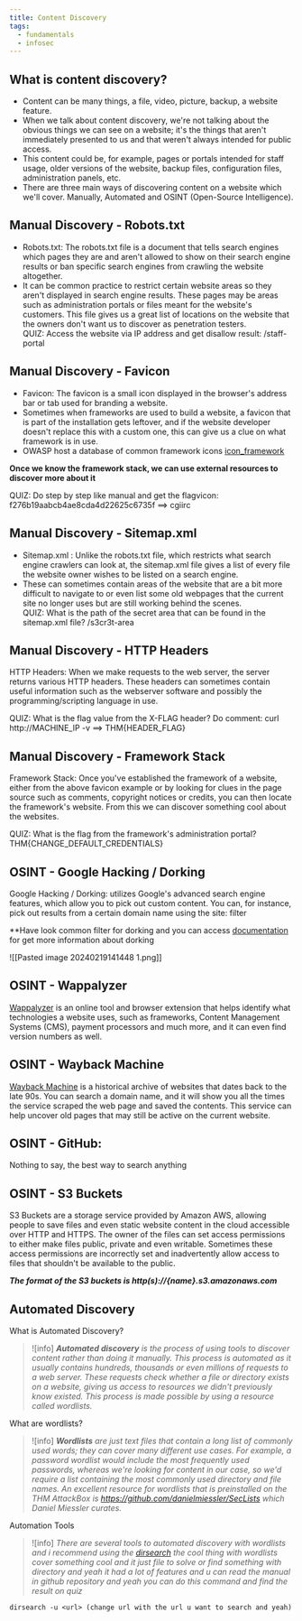 ```yaml
---
title: Content Discovery
tags:
  - fundamentals
  - infosec
---
```


## What is content discovery?
- Content can be many things, a file, video, picture, backup, a website feature. 
- When we talk about content discovery, we're not talking about the obvious things we can see on a website; it's the things that aren't immediately presented to us and that weren't always intended for public access.
- This content could be, for example, pages or portals intended for staff usage, older versions of the website, backup files, configuration files, administration panels, etc.
- There are three main ways of discovering content on a website which we'll cover. Manually, Automated and OSINT (Open-Source Intelligence).
## Manual Discovery - Robots.txt
- Robots.txt: The robots.txt file is a document that tells search engines which pages they are and aren't allowed to show on their search engine results or ban specific search engines from crawling the website altogether.
-  It can be common practice to restrict certain website areas so they aren't displayed in search engine results. These pages may be areas such as administration portals or files meant for the website's customers. This file gives us a great list of locations on the website that the owners don't want us to discover as penetration testers.<br>
QUIZ: Access the website via IP address and get disallow result: /staff-portal

## Manual Discovery - Favicon
- Favicon: The favicon is a small icon displayed in the browser's address bar or tab used for branding a website.
- Sometimes when frameworks are used to build a website, a favicon that is part of the installation gets leftover, and if the website developer doesn't replace this with a custom one, this can give us a clue on what framework is in use.
- OWASP host a database of common framework icons [icon_framework](https://wiki.owasp.org/index.php/OWASP_favicon_database)

**Once we know the framework stack, we can use external resources to discover more about it**

QUIZ: Do step by step like manual and get the flagvicon: f276b19aabcb4ae8cda4d22625c6735f ==> cgiirc
## Manual Discovery - Sitemap.xml
- Sitemap.xml : Unlike the robots.txt file, which restricts what search engine crawlers can look at, the sitemap.xml file gives a list of every file the website owner wishes to be listed on a search engine.
- These can sometimes contain areas of the website that are a bit more difficult to navigate to or even list some old webpages that the current site no longer uses but are still working behind the scenes.<br>
QUIZ: What is the path of the secret area that can be found in the sitemap.xml file? /s3cr3t-area
## Manual Discovery - HTTP Headers
HTTP Headers: When we make requests to the web server, the server returns various HTTP headers. These headers can sometimes contain useful information such as the webserver software and possibly the programming/scripting language in use.<br>

QUIZ: What is the flag value from the X-FLAG header? Do comment: curl http://MACHINE_IP -v ==> THM{HEADER_FLAG}
## Manual Discovery - Framework Stack
Framework Stack: Once you've established the framework of a website, either from the above favicon example or by looking for clues in the page source such as comments, copyright notices or credits, you can then locate the framework's website. From this we can discover something cool about the websites.

QUIZ: What is the flag from the framework's administration portal? THM{CHANGE_DEFAULT_CREDENTIALS}
## OSINT - Google Hacking / Dorking
Google Hacking / Dorking: utilizes Google's advanced search engine features, which allow you to pick out custom content. You can, for instance, pick out results from a certain domain name using the site: filter

**Have look common filter for dorking and you can access [documentation](https://en.wikipedia.org/wiki/Google_hacking) for get more information about dorking

![[Pasted image 20240219141448 1.png]]
## OSINT - Wappalyzer
[Wappalyzer](https://www.wappalyzer.com/) is an online tool and browser extension that helps identify what technologies a website uses, such as frameworks, Content Management Systems (CMS), payment processors and much more, and it can even find version numbers as well.
## OSINT - Wayback Machine
[Wayback Machine](https://archive.org/web/) is a historical archive of websites that dates back to the late 90s. You can search a domain name, and it will show you all the times the service scraped the web page and saved the contents. This service can help uncover old pages that may still be active on the current website.
## OSINT - GitHub: 
Nothing to say, the best way to search anything 
## OSINT - S3 Buckets
S3 Buckets are a storage service provided by Amazon AWS, allowing people to save files and even static website content in the cloud accessible over HTTP and HTTPS. The owner of the files can set access permissions to either make files public, private and even writable. Sometimes these access permissions are incorrectly set and inadvertently allow access to files that shouldn't be available to the public.

<b><i>The format of the S3 buckets is http(s)://{name}.s3.amazonaws.com</i></b>
## Automated Discovery
What is Automated Discovery?

>![info] ***Automated discovery** is the process of using tools to discover content rather than doing it manually. This process is automated as it usually contains hundreds, thousands or even millions of requests to a web server. These requests check whether a file or directory exists on a website, giving us access to resources we didn't previously know existed. This process is made possible by using a resource called wordlists.*

What are wordlists?

> ![info] ***Wordlists** are just text files that contain a long list of commonly used words; they can cover many different use cases. For example, a password wordlist would include the most frequently used passwords, whereas we're looking for content in our case, so we'd require a list containing the most commonly used directory and file names. An excellent resource for wordlists that is preinstalled on the THM AttackBox is https://github.com/danielmiessler/SecLists which Daniel Miessler curates.*

Automation Tools
> ![info] *There are several tools to automated discovery with wordlists and i recommend using the [dirsearch](https://github.com/maurosoria/dirsearch) the cool thing with wordlists cover something cool and it just file to solve or find something with directory and yeah it had a lot of features and u can read the manual in github repository and yeah you can do this command and find the result on quiz*

```shell
dirsearch -u <url> (change url with the url u want to search and yeah)
```
